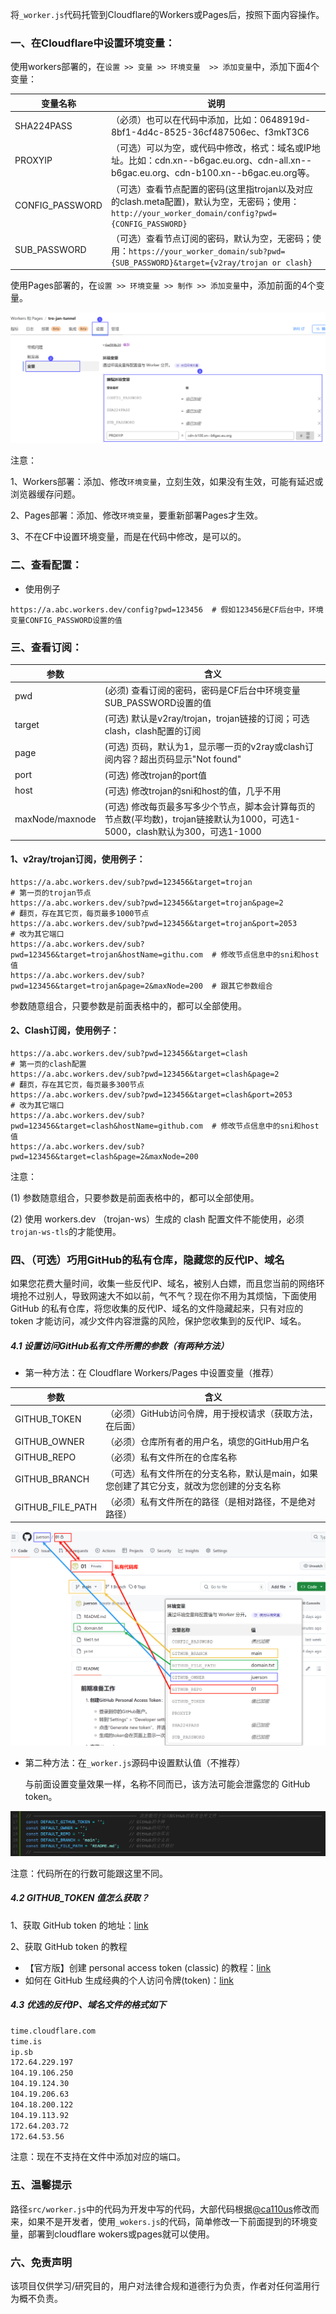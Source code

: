 将`_worker.js`代码托管到Cloudflare的Workers或Pages后，按照下面内容操作。

### 一、在Cloudflare中设置环境变量：

使用workers部署的，在`设置 >> 变量 >> 环境变量  >> 添加变量`中，添加下面4个变量：

| **变量名称**    | **说明**                                                     |
| --------------- | ------------------------------------------------------------ |
| SHA224PASS      | （必须）也可以在代码中添加，比如：0648919d-8bf1-4d4c-8525-36cf487506ec、f3mkT3C6 |
| PROXYIP         | （可选）可以为空，或代码中修改，格式：域名或IP地址。比如：cdn.xn--b6gac.eu.org、cdn-all.xn--b6gac.eu.org、cdn-b100.xn--b6gac.eu.org等。 |
| CONFIG_PASSWORD | （可选）查看节点配置的密码(这里指trojan以及对应的clash.meta配置)，默认为空，无密码；使用：`http://your_worker_domain/config?pwd={CONFIG_PASSWORD}` |
| SUB_PASSWORD    | （可选）查看节点订阅的密码，默认为空，无密码；使用：`https://your_worker_domain/sub?pwd={SUB_PASSWORD}&target={v2ray/trojan or clash}` |

使用Pages部署的，在`设置 >> 环境变量 >> 制作 >> 添加变量`中，添加前面的4个变量。

<img src="images\cf变量.png" title="cloudflare workers中设置变量" />

注意：

1、Workers部署：添加、修改`环境变量`，立刻生效，如果没有生效，可能有延迟或浏览器缓存问题。

2、Pages部署：添加、修改`环境变量`，要重新部署Pages才生效。

3、不在CF中设置环境变量，而是在代码中修改，是可以的。

### 二、查看配置：

- 使用例子

```
https://a.abc.workers.dev/config?pwd=123456  # 假如123456是CF后台中，环境变量CONFIG_PASSWORD设置的值
```

### 三、查看订阅：

| 参数            | 含义                                                         |
| --------------- | ------------------------------------------------------------ |
| pwd             | (必须) 查看订阅的密码，密码是CF后台中环境变量SUB_PASSWORD设置的值 |
| target          | (可选) 默认是v2ray/trojan，trojan链接的订阅；可选 clash，clash配置的订阅 |
| page            | (可选) 页码，默认为1，显示哪一页的v2ray或clash订阅内容？超出页码显示"Not found" |
| port            | (可选) 修改trojan的port值                                    |
| host            | (可选) 修改trojan的sni和host的值，几乎不用                   |
| maxNode/maxnode | (可选) 修改每页最多写多少个节点，脚本会计算每页的节点数(平均数)，trojan链接默认为1000，可选1-5000，clash默认为300，可选1-1000 |

#### 1、v2ray/trojan订阅，使用例子：

```
https://a.abc.workers.dev/sub?pwd=123456&target=trojan                    # 第一页的trojan节点
https://a.abc.workers.dev/sub?pwd=123456&target=trojan&page=2              # 翻页，存在其它页，每页最多1000节点
https://a.abc.workers.dev/sub?pwd=123456&target=trojan&port=2053           # 改为其它端口
https://a.abc.workers.dev/sub?pwd=123456&target=trojan&hostName=githu.com  # 修改节点信息中的sni和host值
https://a.abc.workers.dev/sub?pwd=123456&target=trojan&page=2&maxNode=200  # 跟其它参数组合
```

参数随意组合，只要参数是前面表格中的，都可以全部使用。

#### 2、Clash订阅，使用例子：

```
https://a.abc.workers.dev/sub?pwd=123456&target=clash                     # 第一页的clash配置
https://a.abc.workers.dev/sub?pwd=123456&target=clash&page=2              # 翻页，存在其它页，每页最多300节点
https://a.abc.workers.dev/sub?pwd=123456&target=clash&port=2053           # 改为其它端口
https://a.abc.workers.dev/sub?pwd=123456&target=clash&hostName=github.com  # 修改节点信息中的sni和host值
https://a.abc.workers.dev/sub?pwd=123456&target=clash&page=2&maxNode=200
```

注意：

(1) 参数随意组合，只要参数是前面表格中的，都可以全部使用。

(2) 使用 workers.dev （trojan-ws）生成的 clash 配置文件不能使用，必须 `trojan-ws-tls`的才能使用。

### 四、（可选）巧用GitHub的私有仓库，隐藏您的反代IP、域名

如果您花费大量时间，收集一些反代IP、域名，被别人白嫖，而且您当前的网络环境抢不过别人，导致网速大不如以前，气不气？现在你不用为其烦恼，下面使用 GitHub 的私有仓库，将您收集的反代IP、域名的文件隐藏起来，只有对应的 token 才能访问，减少文件内容泄露的风险，保护您收集到的反代IP、域名。

##### 4.1 设置访问GitHub私有文件所需的参数（有两种方法）

- 第一种方法：在 Cloudflare Workers/Pages 中设置变量（推荐）


| 参数             | 含义                                                         |
| ---------------- | ------------------------------------------------------------ |
| GITHUB_TOKEN     | （必须）GitHub访问令牌，用于授权请求（获取方法，在后面）     |
| GITHUB_OWNER     | （必须）仓库所有者的用户名，填您的GitHub用户名               |
| GITHUB_REPO      | （必须）私有文件所在的仓库名称                               |
| GITHUB_BRANCH    | （可选）私有文件所在的分支名称，默认是main，如果您创建了其它分支，就改为您创建的分支名称 |
| GITHUB_FILE_PATH | （必须）私有文件所在的路径（是相对路径，不是绝对路径）       |

<img src="images\GitHub相关变量.png" />

- 第二种方法：在`_worker.js`源码中设置默认值（不推荐）

  与前面设置变量效果一样，名称不同而已，该方法可能会泄露您的 GitHub token。

<img src="images\GitHub相关变量2.png" />

注意：代码所在的行数可能跟这里不同。

##### 4.2 GITHUB_TOKEN 值怎么获取？

1、获取 GitHub token 的地址：[link](https://github.com/settings/tokens)

2、获取 GitHub token 的教程

- 【官方版】创建 personal access token (classic) 的教程：[link](https://docs.github.com/zh/enterprise-server@3.10/authentication/keeping-your-account-and-data-secure/managing-your-personal-access-tokens#%E5%88%9B%E5%BB%BA-personal-access-token-classic)
- 如何在 GitHub 生成经典的个人访问令牌(token)：[link](https://medium.com/@mbohlip/how-to-generate-a-classic-personal-access-token-in-github-04985b5432c7)

##### 4.3 优选的反代IP、域名文件的格式如下

```txt
time.cloudflare.com
time.is
ip.sb
172.64.229.197
104.19.106.250
104.19.124.30
104.19.206.63
104.18.200.122
104.19.113.92
172.64.203.72
172.64.53.56
```
注意：现在不支持在文件中添加对应的端口。

### 五、温馨提示

路径`src/worker.js`中的代码为开发中写的代码，大部代码根据[@ca110us](https://github.com/ca110us/epeius/blob/main/src/worker.js)修改而来，如果不是开发者，使用`_wokers.js`的代码，简单修改一下前面提到的环境变量，部署到cloudflare wokers或pages就可以使用。

### 六、免责声明

该项目仅供学习/研究目的，用户对法律合规和道德行为负责，作者对任何滥用行为概不负责。
